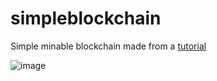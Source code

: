# simpleblockchain
Simple minable blockchain made from a [tutorial](https://medium.com/programmers-blockchain/create-simple-blockchain-java-tutorial-from-scratch-6eeed3cb03fa)

![image](https://user-images.githubusercontent.com/21344056/121780047-d1cbd580-cb9e-11eb-8888-a4a5763000c4.png)

